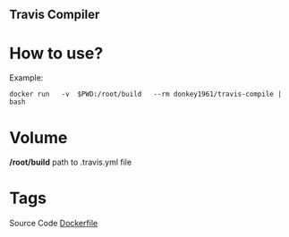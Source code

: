 ﻿Travis Compiler
--------------------------- 


How to use?
===============================

Example:

`docker run   -v  $PWD:/root/build   --rm donkey1961/travis-compile | bash`



Volume
===============================

**/root/build** path to .travis.yml file


Tags
===============================

Source Code  [Dockerfile](https://github.com/coc1961/travis-compile/Dockerfile)


